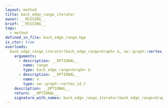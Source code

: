 ```yaml
---
layout: method
title: back_edge_range_iterator
owner: __MISSING__
brief: __MISSING__
tags:
  - method
defined_in_file: back_edge_range.hpp
is_ctor: true
overloads:
  back_edge_range_iterator(back_edge_range<Graph> &, nw::graph::vertex_id_t):
    arguments:
      - description: __OPTIONAL__
        name: range
        type: back_edge_range<Graph> &
      - description: __OPTIONAL__
        name: v
        type: nw::graph::vertex_id_t
    description: __OPTIONAL__
    return: __OPTIONAL__
    signature_with_names: back_edge_range_iterator(back_edge_range<Graph> & range, nw::graph::vertex_id_t v)
---
```

